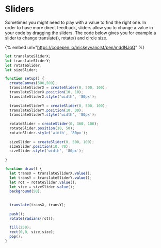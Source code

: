 # Sliders

Sometimes you might need to play with a value to find the right one. In order to have more direct feedback, sliders allow you to change a value in your code by dragging the sliders. The code below gives you for example a slider to change translate\(\), rotate\(\) and circle size.

{% embed url="https://codepen.io/mickeyvanolst/pen/mddNJqQ" %}

```javascript
let translateSliderX;
let translateSliderY;
let rotateSlider;
let sizeSlider;

function setup() {
  createCanvas(500,500);
  translateSliderX = createSlider(0, 500, 100);
  translateSliderX.position(10, 10);
  translateSliderX.style('width', '80px');
  
  translateSliderY = createSlider(0, 500, 100);
  translateSliderY.position(10, 30);
  translateSliderY.style('width', '80px');
  
  rotateSlider = createSlider(0, 360, 100);
  rotateSlider.position(10, 50);
  rotateSlider.style('width', '80px');
  
  sizeSlider = createSlider(0, 500, 100);
  sizeSlider.position(10, 70);
  sizeSlider.style('width', '80px');
  
}

function draw() {
  let transX = translateSliderX.value();
  let transY = translateSliderY.value();
  let rot = rotateSlider.value();
  let size = sizeSlider.value();
  background(50);
  
  
  translate(transX, transY);
  
  push();
  rotate(radians(rot));
  
  fill(250);
  rect(0,0, size,size);
  pop();
}
```

